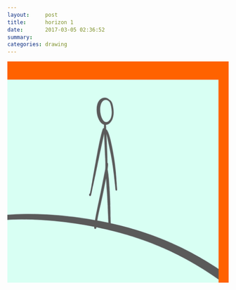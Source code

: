 ```yaml
---
layout:     post
title:      horizon 1
date:       2017-03-05 02:36:52
summary:    
categories: drawing
---
```

![horizon 1](/images/diary/horizon-1.png "Is there a firewall?")
